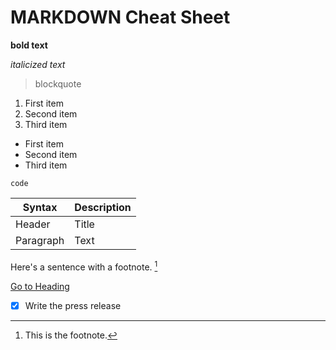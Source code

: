 # MARKDOWN Cheat Sheet

**bold text**

*italicized text*

> blockquote

1. First item
2. Second item
3. Third item

- First item
- Second item
- Third item

`code`

| Syntax | Description |
| ----------- | ----------- |
| Header | Title |
| Paragraph | Text |

Here's a sentence with a footnote. [^1]

[^1]: This is the footnote.

[Go to Heading](#markdown-cheat-sheet)

- [x] Write the press release
